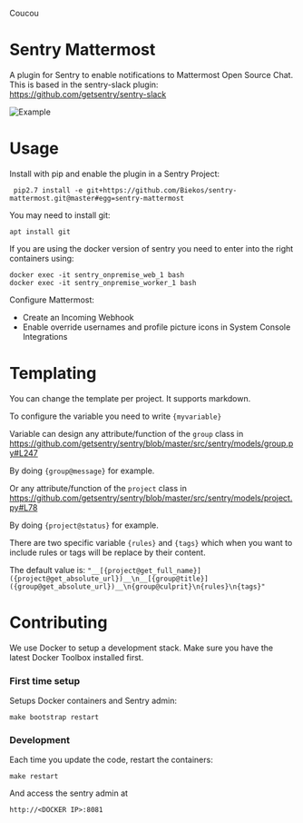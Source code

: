 Coucou

# Sentry Mattermost
A plugin for Sentry to enable notifications to Mattermost Open Source Chat.
This is based in the sentry-slack plugin: https://github.com/getsentry/sentry-slack

![Example](example.png)

# Usage
Install with pip and enable the plugin in a Sentry Project:

     pip2.7 install -e git+https://github.com/Biekos/sentry-mattermost.git@master#egg=sentry-mattermost

You may need to install git:

    apt install git

If you are using the docker version of sentry you need to enter into the right containers using: 

    docker exec -it sentry_onpremise_web_1 bash 
    docker exec -it sentry_onpremise_worker_1 bash 


Configure Mattermost:
- Create an Incoming Webhook
- Enable override usernames and profile picture icons in System Console Integrations

# Templating

You can change the template per project. It supports markdown. 

To configure the variable you need to write `{myvariable}`

Variable can design any attribute/function of the `group` class in https://github.com/getsentry/sentry/blob/master/src/sentry/models/group.py#L247

By doing `{group@message}` for example. 

Or any attribute/function of the `project` class in https://github.com/getsentry/sentry/blob/master/src/sentry/models/project.py#L78

By doing `{project@status}` for example. 

There are two specific variable `{rules}` and `{tags}` which when you want to include rules or tags will be replace by their content. 

The default value is:
`"__[{project@get_full_name}]({project@get_absolute_url})__\n__[{group@title}]({group@get_absolute_url})__\n{group@culprit}\n{rules}\n{tags}"`

# Contributing
We use Docker to setup a development stack. Make sure you have the latest
Docker Toolbox installed first.

### First time setup
Setups Docker containers and Sentry admin:

    make bootstrap restart

### Development
Each time you update the code, restart the containers:

    make restart

And access the sentry admin at

    http://<DOCKER IP>:8081
